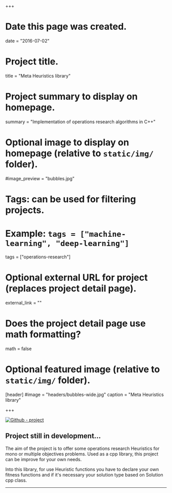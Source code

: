 +++
# Date this page was created.
date = "2016-07-02"

# Project title.
title = "Meta Heuristics library"

# Project summary to display on homepage.
summary = "Implementation of operations research algorithms in C++"

# Optional image to display on homepage (relative to `static/img/` folder).
#image_preview = "bubbles.jpg"

# Tags: can be used for filtering projects.
# Example: `tags = ["machine-learning", "deep-learning"]`
tags = ["operations-research"]

# Optional external URL for project (replaces project detail page).
external_link = ""

# Does the project detail page use math formatting?
math = false

# Optional featured image (relative to `static/img/` folder).
[header]
#image = "headers/bubbles-wide.jpg"
caption = "Meta Heuristics library"

+++

[![Github - project](https://img.shields.io/badge/Github-project-blue.svg)](https://github.com/jbuisine/MetaHeuristicsLibrary)

## Project still in development...

The aim of the project is to offer some operations research Heuristics for mono or multiple objectives problems. Used as a cpp library, this project can be improve for your own needs.

Into this library, for use Heuristic functions you have to declare your own fitness functions and if it's necessary your solution type based on Solution cpp class.

***
